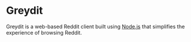 # Greydit
Greydit is a web-based Reddit client built using [Node.js](https://nodejs.org/) that simplifies the experience of browsing Reddit.
